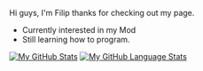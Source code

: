 Hi guys, I'm Filip thanks for checking out my page.
- Currently interested in my Mod
- Still learning how to program.

[![My GitHub Stats](https://github-readme-stats.vercel.app/api/?username=Filip55561&count_private=true&theme=tokyonight&showicons=true)]()
[![My GitHub Language Stats](https://github-readme-stats.vercel.app/api/top-langs/?username=Filip55561&langs_count=5&theme=tokyonight)]()
